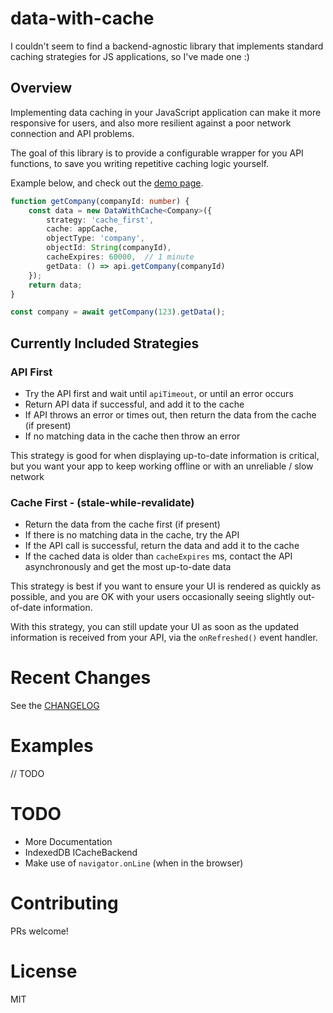 # data-with-cache

I couldn't seem to find a backend-agnostic library that implements standard
caching strategies for JS applications, so I've made one :)

## Overview

Implementing data caching in your JavaScript application can make it more
responsive for users, and also more resilient against a poor network
connection and API problems.

The goal of this library is to provide a configurable wrapper for you API
functions, to save you writing repetitive caching logic yourself.

Example below, and check out the
[demo page](http://russellbriggs.co/data-with-cache/demo/).

```ts
function getCompany(companyId: number) {
    const data = new DataWithCache<Company>({
        strategy: 'cache_first',
        cache: appCache,
        objectType: 'company',
        objectId: String(companyId),
        cacheExpires: 60000,  // 1 minute
        getData: () => api.getCompany(companyId)
    });
    return data;
}

const company = await getCompany(123).getData();
```

## Currently Included Strategies

### API First

  - Try the API first and wait until `apiTimeout`, or until an error occurs
  - Return API data if successful, and add it to the cache
  - If API throws an error or times out, then return the data from the cache (if present)
  - If no matching data in the cache then throw an error

This strategy is good for when displaying up-to-date information is critical,
but you want your app to keep working offline or with an unreliable / slow network

### Cache First - (stale-while-revalidate)

  - Return the data from the cache first (if present)
  - If there is no matching data in the cache, try the API
  - If the API call is successful, return the data and add it to the cache
  - If the cached data is older than `cacheExpires` ms, contact the API
    asynchronously and get the most up-to-date data

This strategy is best if you want to ensure your UI is rendered as quickly as possible, and
you are OK with your users occasionally seeing slightly out-of-date information.

With this strategy, you can still update your UI as soon as the updated information is
received from your API, via the `onRefreshed()` event handler.

# Recent Changes

See the [CHANGELOG](CHANGELOG.md)

# Examples

// TODO

# TODO

* More Documentation
* IndexedDB ICacheBackend
* Make use of `navigator.onLine` (when in the browser)

# Contributing

PRs welcome!

# License

MIT